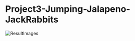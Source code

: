 # Project3-Jumping-Jalapeno-JackRabbits

![ResultImages](./reactpractice/public/screenshots/img1.png)